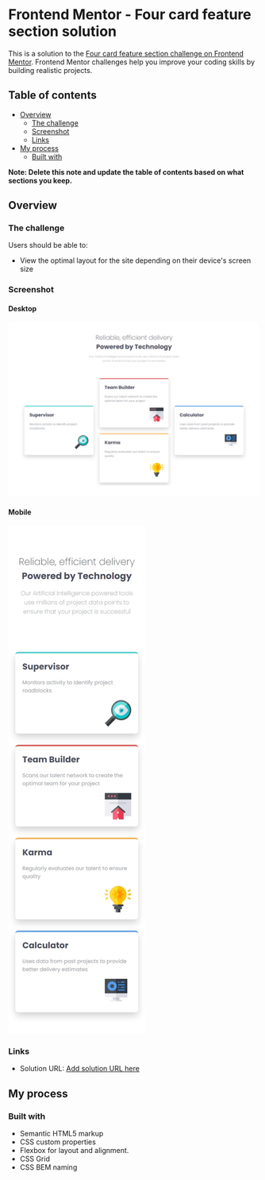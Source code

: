 # Frontend Mentor - Four card feature section solution

This is a solution to the [Four card feature section challenge on Frontend Mentor](https://www.frontendmentor.io/challenges/four-card-feature-section-weK1eFYK). Frontend Mentor challenges help you improve your coding skills by building realistic projects. 

## Table of contents

- [Overview](#overview)
  - [The challenge](#the-challenge)
  - [Screenshot](#screenshot)
  - [Links](#links)
- [My process](#my-process)
  - [Built with](#built-with)

**Note: Delete this note and update the table of contents based on what sections you keep.**

## Overview

### The challenge

Users should be able to:

- View the optimal layout for the site depending on their device's screen size

### Screenshot

#### Desktop

![](./screenshot-desktop.png)

#### Mobile

![](./screenshot-mobile.png)

### Links

- Solution URL: [Add solution URL here](https://paikai-lee.github.io/frontend-mentor-solutions/06-four-card-feature-section-master/)

## My process

### Built with

- Semantic HTML5 markup
- CSS custom properties
- Flexbox for layout and alignment.
- CSS Grid
- CSS BEM naming